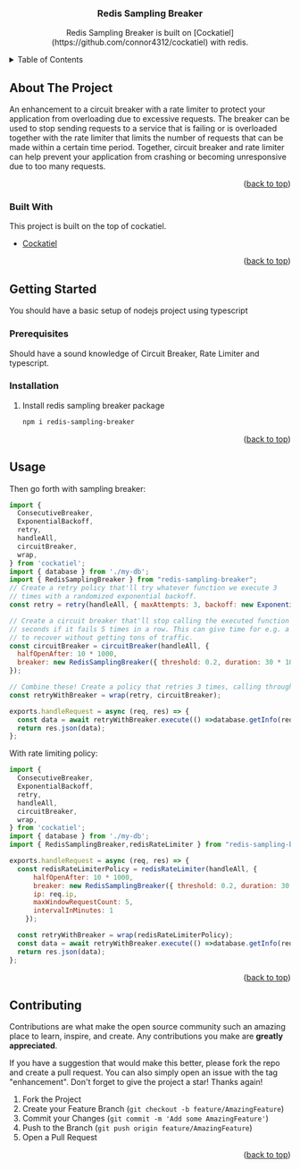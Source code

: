 <div align="center">
<h3 align="center">Redis Sampling Breaker</h3>

  <p align="center">
    Redis Sampling Breaker is built on [Cockatiel](https://github.com/connor4312/cockatiel) with redis.
  </p>
</div>

<details>
  <summary>Table of Contents</summary>
  <ol>
    <li>
      <a href="#about-the-project">About The Project</a>
      <ul>
        <li><a href="#built-with">Built With</a></li>
      </ul>
    </li>
    <li>
      <a href="#getting-started">Getting Started</a>
      <ul>
        <li><a href="#prerequisites">Prerequisites</a></li>
        <li><a href="#installation">Installation</a></li>
      </ul>
    </li>
    <li><a href="#usage">Usage</a></li>
    <li><a href="#contributing">Contributing</a></li>
  </ol>
</details>

## About The Project

An enhancement to a circuit breaker with a rate limiter to protect your application from overloading due to excessive requests. The breaker can be used to stop sending requests to a service that is failing or is overloaded together with the rate limiter that limits the number of requests that can be made within a certain time period. Together, circuit breaker and rate limiter can help prevent your application from crashing or becoming unresponsive due to too many requests.

<p align="right">(<a href="#top">back to top</a>)</p>

### Built With

This project is built on the top of cockatiel.

* [Cockatiel](https://github.com/connor4312/cockatiel)

<p align="right">(<a href="#top">back to top</a>)</p>

<!-- GETTING STARTED -->

## Getting Started

You should have a basic setup of nodejs project using typescript

### Prerequisites

Should have a sound knowledge of Circuit Breaker, Rate Limiter and typescript.

### Installation

1. Install redis sampling breaker package
   ```sh
   npm i redis-sampling-breaker
   ```
<p align="right">(<a href="#top">back to top</a>)</p>

## Usage

Then go forth with sampling breaker:

```js
import {
  ConsecutiveBreaker,
  ExponentialBackoff,
  retry,
  handleAll,
  circuitBreaker,
  wrap,
} from 'cockatiel';
import { database } from './my-db';
import { RedisSamplingBreaker } from "redis-sampling-breaker";
// Create a retry policy that'll try whatever function we execute 3
// times with a randomized exponential backoff.
const retry = retry(handleAll, { maxAttempts: 3, backoff: new ExponentialBackoff() });

// Create a circuit breaker that'll stop calling the executed function for 10
// seconds if it fails 5 times in a row. This can give time for e.g. a database
// to recover without getting tons of traffic.
const circuitBreaker = circuitBreaker(handleAll, {
  halfOpenAfter: 10 * 1000,
  breaker: new RedisSamplingBreaker({ threshold: 0.2, duration: 30 * 1000 }),
});

// Combine these! Create a policy that retries 3 times, calling through the circuit breaker
const retryWithBreaker = wrap(retry, circuitBreaker);

exports.handleRequest = async (req, res) => {
  const data = await retryWithBreaker.execute(() =>database.getInfo(req.params.id));
  return res.json(data);
};
```


With rate limiting policy:

```js
import {
  ConsecutiveBreaker,
  ExponentialBackoff,
  retry,
  handleAll,
  circuitBreaker,
  wrap,
} from 'cockatiel';
import { database } from './my-db';
import { RedisSamplingBreaker,redisRateLimiter } from "redis-sampling-breaker";

exports.handleRequest = async (req, res) => {
  const redisRateLimiterPolicy = redisRateLimiter(handleAll, {
      halfOpenAfter: 10 * 1000,
      breaker: new RedisSamplingBreaker({ threshold: 0.2, duration: 30 * 1000 }) ,
      ip: req.ip,
      maxWindowRequestCount: 5,
      intervalInMinutes: 1
    });

  const retryWithBreaker = wrap(redisRateLimiterPolicy);    
  const data = await retryWithBreaker.execute(() =>database.getInfo(req.params.id));
  return res.json(data);
};
```


<p align="right">(<a href="#top">back to top</a>)</p>

## Contributing

Contributions are what make the open source community such an amazing place to learn, inspire, and create. Any
contributions you make are **greatly appreciated**.

If you have a suggestion that would make this better, please fork the repo and create a pull request. You can also
simply open an issue with the tag "enhancement". Don't forget to give the project a star! Thanks again!

1. Fork the Project
2. Create your Feature Branch (`git checkout -b feature/AmazingFeature`)
3. Commit your Changes (`git commit -m 'Add some AmazingFeature'`)
4. Push to the Branch (`git push origin feature/AmazingFeature`)
5. Open a Pull Request

<p align="right">(<a href="#top">back to top</a>)</p>